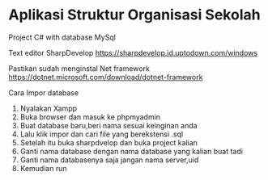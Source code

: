# Aplikasi Struktur Organisasi Sekolah

Project C# with database MySql

Text editor SharpDevelop
https://sharpdevelop.id.uptodown.com/windows

Pastikan sudah menginstal Net framework
https://dotnet.microsoft.com/download/dotnet-framework

Cara Impor database
1. Nyalakan Xampp
2. Buka browser dan masuk ke phpmyadmin
3. Buat database baru,beri nama sesuai keinginan anda
4. Lalu klik impor dan cari file yang berekstensi .sql
5. Setelah itu buka sharpdvelop dan buka project kalian
6. Ganti nama database dengan nama database yang kalian buat tadi
7. Ganti nama databasenya saja jangan nama server,uid
8. Kemudian run
